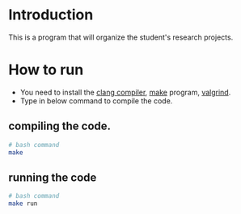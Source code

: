 # Introduction
This is a program that will organize the student's research projects.

# How to run
- You need to install the [clang compiler](https://clang.llvm.org/), [make](https://www.gnu.org/software/make/) program, [valgrind](https://valgrind.org/).
- Type in below command to compile the code.
## compiling the code.
```bash
# bash command
make
```
## running the code
```bash
# bash command
make run
```
